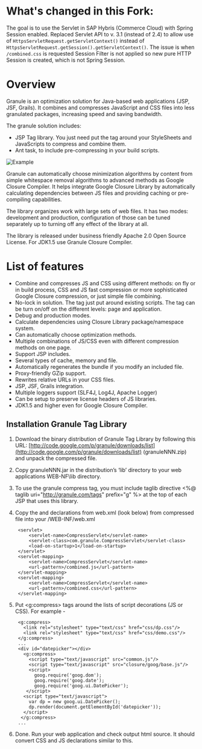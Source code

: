 What's changed in this Fork:
========
The goal is to use the Servlet in SAP Hybris (Commerce Cloud) with Spring Session enabled.
Replaced Servlet API to v. 3.1 (instead of 2.4) to allow use of `HttpsServletRequest.getServletContext()` instead of `HttpsServletRequest.getSession().getServletContext()`. 
The issue is when `/combined.css` is requested Session Filter is not applied so new pure HTTP Session is created, which is not Spring Session.


Overview
=======
Granule is an optimization solution for Java-based web applications (JSP, JSF, Grails). It combines and compresses JavaScript and CSS files into less granulated packages, increasing speed and saving bandwidth.

The granule solution includes: 

  *   JSP Tag library. You just need put the tag around your StyleSheets and JavaScripts to compress and combine them.
  *   Ant task, to include pre-compressing in your build scripts. 


![Example](https://sites.google.com/site/granuletag/_/rsrc/1297244554577/home/demojsphtml.png)

Granule can automatically choose minimization algorithms by content from simple whitespace removal algorithms to advanced methods as Google Closure Compiler. It helps integrate Google Closure Library by automatically calculating dependencies between JS files and providing caching or pre-compiling capabilities. 

The library organizes work with large sets of web files. It has two modes: development and production, configuration of those can be tuned separately up to turning off any effect of the library at all. 

The library is released under business friendly Apache 2.0 Open Source License. 
For JDK1.5 use Granule Closure Compiler.


List of features
===========
  *  Combine and compresses JS and CSS using different methods: on fly or in build process, CSS and JS fast compression or more sophisticated Google Closure compression, or just simple file combining. 
  *  No-lock in solution. The tag just put around existing scripts. The tag can be turn on/off on the different levels: page and application.
  *  Debug and production modes.
  *  Calculate dependencies using Closure Library package/namespace system.
  *  Can automatically choose optimization methods.
  *  Multiple combinations of JS/CSS even with different compression methods on one page.
  *  Support JSP includes.
  *  Several types of cache, memory and file.
  *  Automatically regenerates the bundle if you modify an included file.
  *  Proxy-friendly GZip support.
  *  Rewrites relative URLs in your CSS files.
  *  JSP, JSF, Grails integration.
  *  Multiple loggers support (SLF4J, Log4J, Apache Logger)
  *  Can be setup to preserve license headers of JS libraries.
  *  JDK1.5 and higher even for Google Closure Compiler.

## Installation Granule Tag Library ##
1. Download the binary distribution of Granule Tag Library by following this URL: [http://code.google.com/p/granule/downloads/list](http://code.google.com/p/granule/downloads/list) (granuleNNN.zip) and unpack the compressed file.

2. Copy granuleNNN.jar in the distribution’s ‘lib’ directory to your web applications WEB-NF\lib directory.

3. To use the granule compress tag, you must include taglib directive <%@ taglib uri="http://granule.com/tags" prefix="g" %> at the top of each JSP that uses this library.

4. Copy the <servlet> and <servlet-mapping> declarations from web.xml (look below) from compressed file into your /WEB-INF/web.xml 

		<servlet>
			<servlet-name>CompressServlet</servlet-name>
			<servlet-class>com.granule.CompressServlet</servlet-class>
			<load-on-startup>1</load-on-startup>
		</servlet>
		<servlet-mapping>
			<servlet-name>CompressServlet</servlet-name>
			<url-pattern>/combined.js</url-pattern>
		</servlet-mapping>
		<servlet-mapping>
			<servlet-name>CompressServlet</servlet-name>
			<url-pattern>/combined.css</url-pattern>
		</servlet-mapping>

5. Put <g:compress> tags around the lists of script decorations (JS or CSS). For example -
	
		<g:compress>
		  <link rel="stylesheet" type="text/css" href="css/dp.css"/>
		  <link rel="stylesheet" type="text/css" href="css/demo.css"/>	
		</g:compress>
		...
		<div id="datepicker"></div>
		  <g:compress>
			<script type="text/javascript" src="common.js"/>
			<script type="text/javascript" src="closure/goog/base.js"/>
			<script>
			  goog.require('goog.dom');
			  goog.require('goog.date');
			  goog.require('goog.ui.DatePicker');
		   </script>
		  <script type="text/javascript">
			var dp = new goog.ui.DatePicker();
			dp.render(document.getElementById('datepicker'));
		  </script>
		 </g:compress>
		...
	

6.  Done. Run your web application and check output html source. It should convert CSS and JS declarations similar to this.

    <link rel="stylesheet" type="text/css" 
      href="/combined.css?id=cc4c21b0"/>    
    
    <script src="/combined.js?id=4658acf30"/>
